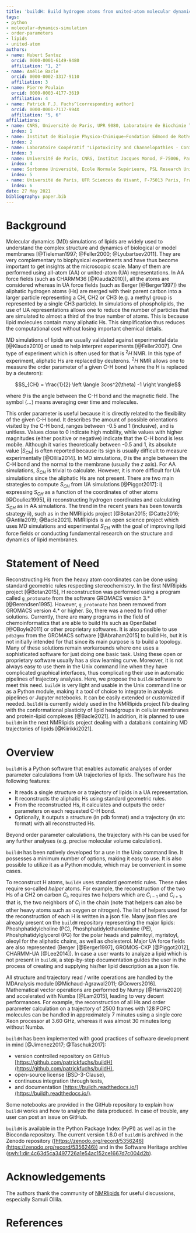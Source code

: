 ```yaml
---
title: 'buildH: Build hydrogen atoms from united-atom molecular dynamics of lipids and calculate the order parameters'
tags:
- python
- molecular-dynamics-simulation
- order-parameters
- lipids
- united-atom
authors:
- name: Hubert Santuz
  orcid: 0000-0001-6149-9480
  affiliation: "1, 2"
- name: Amélie Bacle
  orcid: 0000-0002-3317-9110
  affiliation: 3
- name: Pierre Poulain
  orcid: 0000-0003-4177-3619
  affiliation: 4
- name: Patrick F.J. Fuchs^[corresponding author]
  orcid: 0000-0001-7117-994X
  affiliation: "5, 6"
affiliations:
- name: CNRS, Université de Paris, UPR 9080, Laboratoire de Biochimie Théorique, 13 Rue Pierre et Marie Curie, F-75005 Paris, France
  index: 1
- name: Institut de Biologie Physico-Chimique–Fondation Edmond de Rothschild, PSL Research University, Paris, France
  index: 2
- name: Laboratoire Coopératif "Lipotoxicity and Channelopathies - ConicMeds", Université de Poitiers, F-86000 Poitiers, France
  index: 3
- name: Université de Paris, CNRS, Institut Jacques Monod, F-75006, Paris, France
  index: 4
- name: Sorbonne Université, Ecole Normale Supérieure, PSL Research University, CNRS, Laboratoire des Biomolécules (LBM), F-75005 Paris, France
  index: 5
- name: Université de Paris, UFR Sciences du Vivant, F-75013 Paris, France
  index: 6
date: 27 May 2021
bibliography: paper.bib
---
```


# Background

Molecular dynamics (MD) simulations of lipids are widely used to understand the complex structure and dynamics of biological or model membranes [@Tieleman1997; @Feller2000; @Lyubartsev2011]. They are very complementary to biophysical experiments and have thus become important to get insights at the microscopic scale. Many of them are performed using all-atom (AA) or united-atom (UA) representations. In AA force fields (such as CHARMM36 [@Klauda2010]), all the atoms are considered whereas in UA force fields (such as Berger [@Berger1997]) the aliphatic hydrogen atoms (Hs) are merged with their parent carbon into a larger particle representing a CH, CH2 or CH3 (e.g. a methyl group is represented by a single CH3 particle). In simulations of phospholipids, the use of UA representations allows one to reduce the number of particles that are simulated to almost a third of the true number of atoms. This is because lipid molecules contain many aliphatic Hs. This simplification thus reduces the computational cost without losing important chemical details.

MD simulations of lipids are usually validated against experimental data [@Klauda2010] or used to help interpret experiments [@Feller2007]. One type of experiment which is often used for that is $^2H$ NMR. In this type of experiment, aliphatic Hs are replaced by deuterons. $^2H$ NMR allows one to measure the order parameter of a given C-H bond (where the H is replaced by a deuteron):

$$S_{CH} = \frac{1}{2} \left \langle 3cos^2(\theta) -1 \right \rangle$$

where $\theta$ is the angle between the C-H bond and the magnetic field. The symbol $\langle ... \rangle$ means averaging over time and molecules.

This order parameter is useful because it is directly related to the flexibility of the given C-H bond. It describes the amount of possible orientations visited by the C-H bond, ranges between -0.5 and 1 (inclusive), and is unitless. Values close to 0 indicate high mobility, while values with higher magnitudes (either positive or negative) indicate that the C-H bond is less mobile. Although it varies theoretically between -0.5 and 1, its absolute value $\lvert S_{CH} \rvert$ is often reported because its sign is usually difficult to measure experimentally [@Ollila2014]. In MD simulations, $\theta$ is the angle between the C-H bond and the normal to the membrane (usually the $z$ axis). For AA simulations, $S_{CH}$ is trivial to calculate. However, it is more difficult for UA simulations since the aliphatic Hs are not present. There are two main strategies to compute $S_{CH}$ from UA simulations [@Piggot2017]: i) expressing $S_{CH}$ as a function of the coordinates of other atoms [@Douliez1995], ii) reconstructing hydrogen coordinates and calculating $S_{CH}$ as in AA simulations. The trend in the recent years has been towards strategy ii), such as in the NMRlipids project [@Botan2015; @Catte2016; @Antila2019; @Bacle2021]. NMRlipids is an open science project which uses MD simulations and experimental $S_{CH}$ with the goal of improving lipid force fields or conducting fundamental research on the structure and dynamics of lipid membranes.

# Statement of Need

Reconstructing Hs from the heavy atom coordinates can be done using standard geometric rules respecting stereochemistry. In the first NMRlipids project [@Botan2015], H reconstruction was performed using a program called `g_protonate` from the software GROMACS version 3.* [@Berendsen1995]. However, `g_protonate` has been removed from GROMACS version 4.* or higher. So, there was a need to find other solutions. Currently, there are many programs in the field of chemoinformatics that are able to build Hs such as OpenBabel [@OBoyle2011] or other proprietary softwares. It is also possible to use `pdb2gmx` from the GROMACS software [@Abraham2015] to build Hs, but it is not initially intended for that since its main purpose is to build a topology. Many of these solutions remain workarounds where one uses a sophisticated software for just doing one basic task. Using these open or proprietary software usually has a slow learning curve. Moreover, it is not always easy to use them in the Unix command line when they have complicated graphical interfaces, thus complicating their use in automatic pipelines of trajectory analyses.
Here, we propose the `buildH` software to meet this need. `buildH` is very light and usable in the Unix command line or as a Python module, making it a tool of choice to integrate in analysis pipelines or Jupyter notebooks. It can be easily extended or customized if needed. `buildH` is currently widely used in the NMRlipids project IVb dealing with the conformational plasticity of lipid headgroups in cellular membranes and protein-lipid complexes [@Bacle2021]. In addition, it is planned to use `buildH` in the next NMRlipids project dealing with a databank containing MD trajectories of lipids [@Kiirikki2021].

# Overview

`buildH` is a Python software that enables automatic analyses of order parameter calculations from UA trajectories of lipids. The software has the following features:

- It reads a single structure or a trajectory of lipids in a UA representation.
- It reconstructs the aliphatic Hs using standard geometric rules.
- From the reconstructed Hs, it calculates and outputs the order parameters on each requested C-H bond.
- Optionally, it outputs a structure (in pdb format) and a trajectory (in xtc format) with all reconstructed Hs.

Beyond order parameter calculations, the trajectory with Hs can be used for any further analyses (e.g. precise molecular volume calculation).

`buildH` has been natively developed for a use in the Unix command line. It possesses a minimum number of options, making it easy to use. It is also possible to utilize it as a Python module, which may be convenient in some cases.

To reconstruct H atoms, `buildH` uses standard geometric rules. These rules require so-called *helper* atoms. For example, the reconstruction of the two Hs of a CH2 on carbon $C_i$, requires two helpers which are $C_{i-1}$ and $C_{i+1}$, that is, the two neighbors of $C_i$ in the chain (note that helpers can also be other heavy atoms such as oxygen or nitrogen). The list of helpers used for the reconstruction of each H is written in a json file. Many json files are already present on the `buildH` repository representing the major lipids: Phoshphatidylcholine (PC), Phoshphatidylethanolamine (PE), Phoshphatidylglycerol (PG) for the polar heads and palmitoyl, myristoyl, oleoyl for the aliphatic chains, as well as cholesterol. Major UA force fields are also represented (Berger [@Berger1997], GROMOS-CKP [@Piggot2012], CHARMM-UA [@Lee2014]). In case a user wants to analyze a lipid which is not present in `buildH`, a step-by-step documentation guides the user in the process of creating and supplying his/her lipid description as a json file.

All structure and trajectory read / write operations are handled by the MDAnalysis module [@Michaud-Agrawal2011; @Gowers2016]. Mathematical vector operations are performed by Numpy [@Harris2020] and accelerated with Numba [@Lam2015], leading to very decent performances. For example, the reconstruction of all Hs and order parameter calculation on a trajectory of 2500 frames with 128 POPC molecules can be handled in approximately 7 minutes using a single core Xeon processor at 3.60 GHz, whereas it was almost 30 minutes long without Numba.

`buildH` has been implemented with good practices of software development in mind [@Jimenez2017; @Taschuk2017]:

- version controlled repository on GitHub [https://github.com/patrickfuchs/buildH](https://github.com/patrickfuchs/buildH),
- open-source license (BSD-3-Clause),
- continuous integration through tests,
- and documentation [https://buildh.readthedocs.io/](https://buildh.readthedocs.io/).

Some notebooks are provided in the GitHub repository to explain how `buildH` works and how to analyze the data produced. In case of trouble, any user can post an issue on GitHub.

`buildH` is available in the Python Package Index (PyPI) as well as in the Bioconda repository. The current version 1.6.0 of `buildH` is archived in the Zenodo repository ([https://zenodo.org/record/5356246](https://zenodo.org/record/5356246)) and in the Software Heritage archive ([swh:1:dir:4c63d5ca3497726a1e54ac152ce1667d7c004d2b](https://archive.softwareheritage.org/swh:1:dir:4c63d5ca3497726a1e54ac152ce1667d7c004d2b;origin=https://github.com/patrickfuchs/buildH/;visit=swh:1:snp:a63a8d07dbebeb442a06707be476817cec44ac72;anchor=swh:1:rev:9f05672515e1cdb0064eeb34f63844296193bc0d)).

# Acknowledgements

The authors thank the community of [NMRlipids](http://nmrlipids.blogspot.com/) for useful discussions, especially Samuli Ollila.

# References

